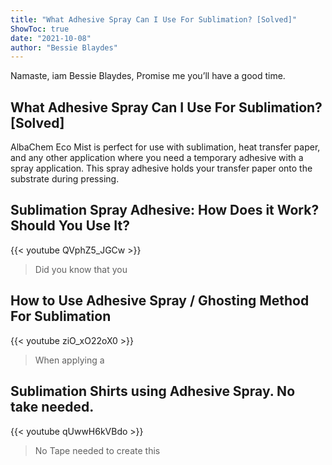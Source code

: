 ```yaml
---
title: "What Adhesive Spray Can I Use For Sublimation? [Solved]"
ShowToc: true 
date: "2021-10-08"
author: "Bessie Blaydes" 
---
```


Namaste, iam Bessie Blaydes, Promise me you’ll have a good time.
## What Adhesive Spray Can I Use For Sublimation? [Solved]
 AlbaChem Eco Mist is perfect for use with sublimation, heat transfer paper, and any other application where you need a temporary adhesive with a spray application. This spray adhesive holds your transfer paper onto the substrate during pressing.

## Sublimation Spray Adhesive: How Does it Work? Should You Use It?
{{< youtube QVphZ5_JGCw >}}
>Did you know that you 

## How to Use Adhesive Spray / Ghosting Method For Sublimation
{{< youtube ziO_xO22oX0 >}}
>When applying a 

## Sublimation Shirts using Adhesive Spray. No take needed.
{{< youtube qUwwH6kVBdo >}}
>No Tape needed to create this 

